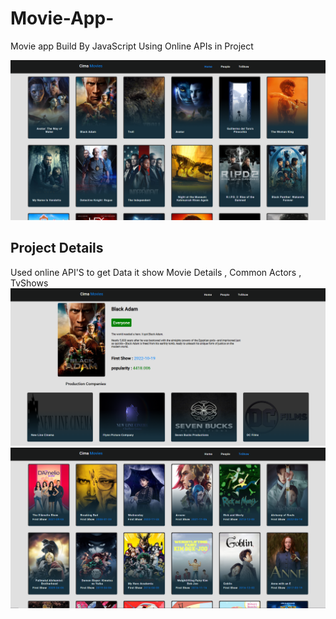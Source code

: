 # Movie-App-
Movie app Build By JavaScript Using Online APIs in Project

![Home Page](Code/img/home.png "Home")


## Project Details
Used online API'S to get Data it show Movie Details , Common Actors  , TvShows 
![Detail Page](Code/img/details.png "Details Screen")
![TvShows Page](Code/img/Tvshow.png "TvShows Screen")